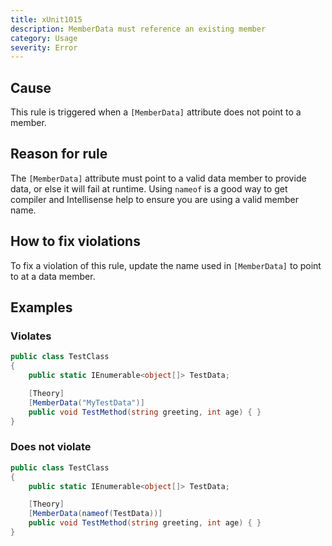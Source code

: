 ```yaml
---
title: xUnit1015
description: MemberData must reference an existing member
category: Usage
severity: Error
---
```


## Cause

This rule is triggered when a `[MemberData]` attribute does not point to a member.

## Reason for rule

The `[MemberData]` attribute must point to a valid data member to provide data, or else it will fail at runtime. Using `nameof` is a good way to get compiler and Intellisense help to ensure you are using a valid member name.

## How to fix violations

To fix a violation of this rule, update the name used in `[MemberData]` to point to at a data member.

## Examples

### Violates

```csharp
public class TestClass
{
	public static IEnumerable<object[]> TestData;

	[Theory]
	[MemberData("MyTestData")]
	public void TestMethod(string greeting, int age) { }
}
```

### Does not violate

```csharp
public class TestClass
{
	public static IEnumerable<object[]> TestData;

	[Theory]
	[MemberData(nameof(TestData))]
	public void TestMethod(string greeting, int age) { }
}
```

